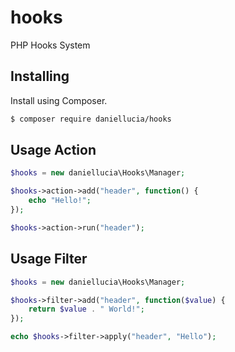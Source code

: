 # hooks
PHP Hooks System
## Installing
Install using Composer.
```sh
$ composer require daniellucia/hooks
```
## Usage Action
```php
$hooks = new daniellucia\Hooks\Manager;

$hooks->action->add("header", function() {
	echo "Hello!";
});

$hooks->action->run("header");
```
## Usage Filter
```php
$hooks = new daniellucia\Hooks\Manager;

$hooks->filter->add("header", function($value) {
	return $value . " World!";
});

echo $hooks->filter->apply("header", "Hello");
```

